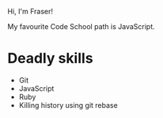 Hi, I'm Fraser!

My favourite Code School path is JavaScript.

Deadly skills
=============

* Git
* JavaScript
* Ruby
* Killing history using git rebase
